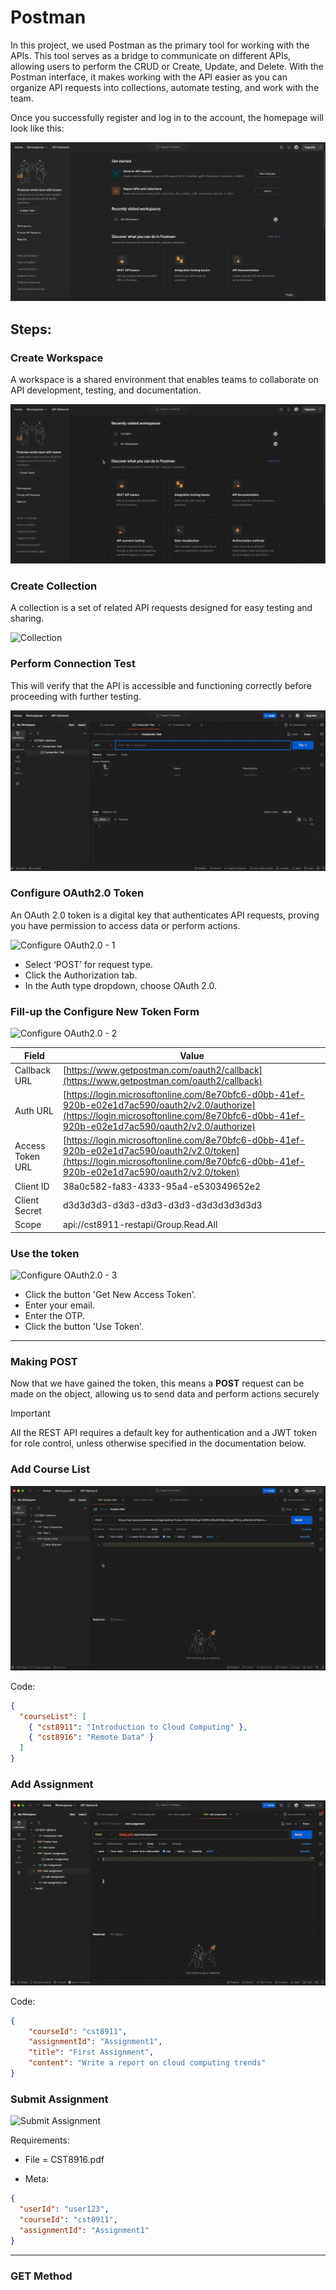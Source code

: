 # Postman

In this project, we used Postman as the primary tool for working with the APIs. This tool serves as a bridge to communicate on different APIs, allowing users to perform the CRUD or Create, Update, and Delete. With the Postman interface, it makes working with the API easier as you can organize API requests into collections, automate testing, and work with the team.

Once you successfully register and log in to the account, the homepage will look like this:

![Homepage](https://raw.githubusercontent.com/degu0055/postmansteps/refs/heads/main/images/1-homepage.png)

## Steps:

### **Create Workspace**
A workspace is a shared environment that enables teams to collaborate on API development, testing, and documentation.

![Workspace](https://raw.githubusercontent.com/degu0055/postmansteps/refs/heads/main/images/workspace.gif)

### **Create Collection**
A collection is a set of related API requests designed for easy testing and sharing.

![Collection](https://raw.githubusercontent.com/degu0055/postmansteps/refs/heads/main/images/collection.gif)

### **Perform Connection Test**
This will verify that the API is accessible and functioning correctly before proceeding with further testing.

![Connection Testing](https://raw.githubusercontent.com/degu0055/postmansteps/refs/heads/main/images/Connection-Test.gif)

### **Configure OAuth2.0 Token**
An OAuth 2.0 token is a digital key that authenticates API requests, proving you have permission to access data or perform actions.

![Configure OAuth2.0 - 1](https://raw.githubusercontent.com/degu0055/postmansteps/refs/heads/main/images/auth1.gif)

- Select ‘POST’ for request type.
- Click the Authorization tab.
- In the Auth type dropdown, choose OAuth 2.0.

### **Fill-up the Configure New Token Form**

![Configure OAuth2.0 - 2](https://raw.githubusercontent.com/degu0055/postmansteps/refs/heads/main/images/auth2.gif)

| **Field**           | **Value**                                                                                           |
|---------------------|-----------------------------------------------------------------------------------------------------|
| Callback URL        | [https://www.getpostman.com/oauth2/callback](https://www.getpostman.com/oauth2/callback)             |
| Auth URL            | [https://login.microsoftonline.com/8e70bfc6-d0bb-41ef-920b-e02e1d7ac590/oauth2/v2.0/authorize](https://login.microsoftonline.com/8e70bfc6-d0bb-41ef-920b-e02e1d7ac590/oauth2/v2.0/authorize) |
| Access Token URL    | [https://login.microsoftonline.com/8e70bfc6-d0bb-41ef-920b-e02e1d7ac590/oauth2/v2.0/token](https://login.microsoftonline.com/8e70bfc6-d0bb-41ef-920b-e02e1d7ac590/oauth2/v2.0/token) |
| Client ID           | 38a0c582-fa83-4333-95a4-e530349652e2                                                                |
| Client Secret       | d3d3d3d3-d3d3-d3d3-d3d3-d3d3d3d3d3d3                                                           |
| Scope               | api://cst8911-restapi/Group.Read.All                                                                |

### **Use the token**

![Configure OAuth2.0 - 3](https://raw.githubusercontent.com/degu0055/postmansteps/refs/heads/main/images/auth3.gif)

- Click the button 'Get New Access Token'.
- Enter your email.
- Enter the OTP.
- Click the button 'Use Token'.

--- 

### **Making POST**

Now that we have gained the token, this means a **POST** request can be made on the object, allowing us to send data and perform actions securely

> [!IMPORTANT]
> All the REST API requires a default key for authentication and a JWT token for role control, unless otherwise specified in the documentation below.

### **Add Course List** 

![Add Course list](https://raw.githubusercontent.com/degu0055/postmansteps/refs/heads/main/images/create.gif)

Code:

```json
{
  "courseList": [
    { "cst8911": "Introduction to Cloud Computing" },
    { "cst8916": "Remote Data" }
  ]
}
```

### **Add Assignment**

![Add Assignment](https://raw.githubusercontent.com/degu0055/postmansteps/refs/heads/main/images/addAssignment.gif)

Code:

```json
{
    "courseId": "cst8911",
    "assignmentId": "Assignment1",
    "title": "First Assignment",
    "content": "Write a report on cloud computing trends"
}
```

### **Submit Assignment**
![Submit Assignment](https://raw.githubusercontent.com/degu0055/postmansteps/refs/heads/main/images/submitAssignment.gif) 

Requirements:

- File = CST8916.pdf

- Meta:

```json
{
  "userId": "user123",
  "courseId": "cst8911",
  "assignmentId": "Assignment1"
}
```

---

### **GET Method**






